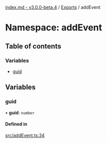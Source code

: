 [index.md - v3.0.0-beta.4](../README.md) / [Exports](../modules.md) / addEvent

# Namespace: addEvent

## Table of contents

### Variables

- [guid](addEvent.md#guid)

## Variables

### guid

• **guid**: `number`

#### Defined in

[src/addEvent.ts:34](https://github.com/saqqdy/js-cool/blob/981d0bb/src/addEvent.ts#L34)
